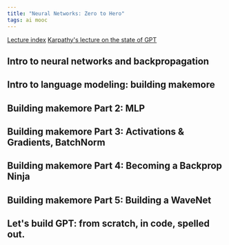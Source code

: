 ```yaml
---
title: "Neural Networks: Zero to Hero"
tags: ai mooc
---
```


[Lecture index](https://karpathy.ai/zero-to-hero.html)
[Karpathy's lecture on the state of GPT](https://www.youtube.com/watch?v=xO73EUwSegU)

## Intro to neural networks and backpropagation

## Intro to language modeling: building makemore

## Building makemore Part 2: MLP

## Building makemore Part 3: Activations & Gradients, BatchNorm

## Building makemore Part 4: Becoming a Backprop Ninja

## Building makemore Part 5: Building a WaveNet

## Let's build GPT: from scratch, in code, spelled out.
